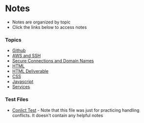 # Notes

+ Notes are organized by topic
+ Click the links below to access notes

### Topics
+ [Github](/public/notes/github.md)
+ [AWS and SSH](/public/notes/ssh.md)
+ [Secure Connections and Domain Names](/public/notes/https.md)
+ [HTML](/public/notes/html.md)
+ [HTML Deliverable](/public/notes/htmlDeliverable.md)
+ [CSS](/public/notes/css.md)
+ [Javascript](/public/notes/javascript.md)
+ [Services](/public/notes/services.md)

### Test Files
+ [Conlict Test](/public/notes/conflictTest.md) - Note that this file was just for practicing handling conflicts. It doesn't contain any helpful notes